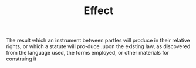 ---
title: Effect
letter: E
permalink: "/definitions/bld-effect.html"
body: The result which an instrument between partles will produce in their relative
  rights, or which a statute will pro-duce .upon the exlsting law, as discovered from
  the language used, the forms employed, or other materials for construing it
published_at: '2018-07-07'
source: Black's Law Dictionary 2nd Ed (1910)
layout: post
---